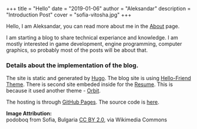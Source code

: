 +++
title = "Hello"
date = "2019-01-06"
author = "Aleksandar"
description = "Introduction Post"
cover = "sofia-vitosha.jpg"
+++

Hello, I am Aleksandar, you can read more about me in the [About](/about) page.

I am starting a blog to share technical experiance and knowledge.
I am mostly interested in game development, engine programming, computer graphics, so probably most of the posts will be about that.

### Details about the implementation of the blog.

The site is static and generated by [Hugo](https://gohugo.io/). The blog site is using [Hello-Friend Theme](https://themes.gohugo.io/hugo-theme-hello-friend/). There is second site embeded inside for the [Resume](/resume). This is because it used another theme - [Orbit](https://themes.gohugo.io/hugo-orbit-theme/).

The hosting is through [GitHub Pages](https://pages.github.com/). The source code is [here](https://github.com/Alekssasho/Website).

**Image Attribution:**  
podoboq from Sofia, Bulgaria [CC BY 2.0](https://creativecommons.org/licenses/by/2.0), via Wikimedia Commons